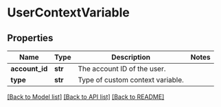 # UserContextVariable

## Properties
Name | Type | Description | Notes
------------ | ------------- | ------------- | -------------
**account_id** | **str** | The account ID of the user. | 
**type** | **str** | Type of custom context variable. | 

[[Back to Model list]](../README.md#documentation-for-models) [[Back to API list]](../README.md#documentation-for-api-endpoints) [[Back to README]](../README.md)

